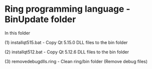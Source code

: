 Ring programming language - BinUpdate folder
============================================

In this folder 

(1) installqt515.bat - Copy Qt 5.15.0 DLL files to the bin folder

(2) installqt512.bat - Copy Qt 5.12.6 DLL files to the bin folder

(3) removedebugdlls.ring - Clean ring/bin folder (Remove debug files)
